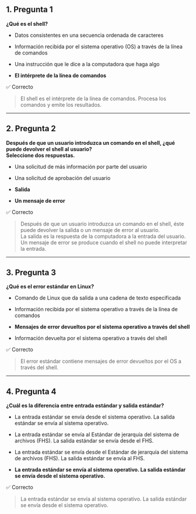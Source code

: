 
## **1. Pregunta 1**

**¿Qué es el shell?**

-  Datos consistentes en una secuencia ordenada de caracteres
    
-  Información recibida por el sistema operativo (OS) a través de la línea de comandos
    
-  Una instrucción que le dice a la computadora que haga algo
    
-  **El intérprete de la línea de comandos**
    

✅ Correcto

> El shell es el intérprete de la línea de comandos. Procesa los comandos y emite los resultados.


---

## **2. Pregunta 2**

**Después de que un usuario introduzca un comando en el shell, ¿qué puede devolver el shell al usuario?**  
**Seleccione dos respuestas.**

-  Una solicitud de más información por parte del usuario
    
-  Una solicitud de aprobación del usuario
    
-  **Salida**
    
-  **Un mensaje de error**
    

✅ Correcto

> Después de que un usuario introduzca un comando en el shell, éste puede devolver la salida o un mensaje de error al usuario.  
> La salida es la respuesta de la computadora a la entrada del usuario.  
> Un mensaje de error se produce cuando el shell no puede interpretar la entrada.


---

## **3. Pregunta 3**

**¿Qué es el error estándar en Linux?**

-  Comando de Linux que da salida a una cadena de texto especificada
    
-  Información recibida por el sistema operativo a través de la línea de comandos
    
-  **Mensajes de error devueltos por el sistema operativo a través del shell**
    
-  Información devuelta por el sistema operativo a través del shell
    

✅ Correcto

> El error estándar contiene mensajes de error devueltos por el OS a través del shell.


---

## **4. Pregunta 4**

**¿Cuál es la diferencia entre entrada estándar y salida estándar?**

-  La entrada estándar se envía desde el sistema operativo. La salida estándar se envía al sistema operativo.
    
-  La entrada estándar se envía al Estándar de jerarquía del sistema de archivos (FHS). La salida estándar se envía desde el FHS.
    
-  La entrada estándar se envía desde el Estándar de jerarquía del sistema de archivos (FHS). La salida estándar se envía al FHS.
    
-  **La entrada estándar se envía al sistema operativo. La salida estándar se envía desde el sistema operativo.**
    

✅ Correcto

> La entrada estándar se envía al sistema operativo. La salida estándar se envía desde el sistema operativo.
